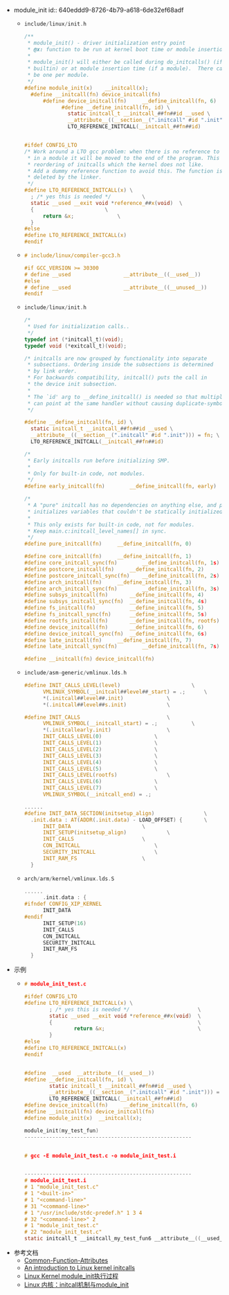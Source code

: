 - module_init
  id:: 640eddd9-8726-4b79-a618-6de32ef68adf
	- ```c
	  include/linux/init.h
	  
	  /**
	   * module_init() - driver initialization entry point
	   * @x: function to be run at kernel boot time or module insertion
	   * 
	   * module_init() will either be called during do_initcalls() (if
	   * builtin) or at module insertion time (if a module).  There can only
	   * be one per module.
	   */
	  #define module_init(x)	__initcall(x);
	  	#define __initcall(fn) device_initcall(fn)
	      	#define device_initcall(fn)		__define_initcall(fn, 6)
	        	  #define __define_initcall(fn, id) \
	  				static initcall_t __initcall_##fn##id __used \
	  				__attribute__((__section__(".initcall" #id ".init"))) = fn; \
	  				LTO_REFERENCE_INITCALL(__initcall_##fn##id)
	  
	  
	  #ifdef CONFIG_LTO
	  /* Work around a LTO gcc problem: when there is no reference to a variable
	   * in a module it will be moved to the end of the program. This causes
	   * reordering of initcalls which the kernel does not like.
	   * Add a dummy reference function to avoid this. The function is
	   * deleted by the linker.
	   */
	  #define LTO_REFERENCE_INITCALL(x) \
	  	; /* yes this is needed */			\
	  	static __used __exit void *reference_##x(void)	\
	  	{						\
	  		return &x;				\
	  	}
	  #else
	  #define LTO_REFERENCE_INITCALL(x)
	  #endif
	  ```
	- ```c
	  # include/linux/compiler-gcc3.h
	  
	  #if GCC_VERSION >= 30300
	  # define __used                 __attribute__((__used__))
	  #else
	  # define __used                 __attribute__((__unused__))
	  #endif
	  
	  ```
	- ```c
	  include/linux/init.h
	  
	  /*
	   * Used for initialization calls..
	   */
	  typedef int (*initcall_t)(void);
	  typedef void (*exitcall_t)(void);
	  
	  /* initcalls are now grouped by functionality into separate 
	   * subsections. Ordering inside the subsections is determined
	   * by link order. 
	   * For backwards compatibility, initcall() puts the call in 
	   * the device init subsection.
	   *
	   * The `id' arg to __define_initcall() is needed so that multiple initcalls
	   * can point at the same handler without causing duplicate-symbol build errors.
	   */
	  
	  #define __define_initcall(fn, id) \
	  	static initcall_t __initcall_##fn##id __used \
	  	__attribute__((__section__(".initcall" #id ".init"))) = fn; \
	  	LTO_REFERENCE_INITCALL(__initcall_##fn##id)
	  
	  /*
	   * Early initcalls run before initializing SMP.
	   *
	   * Only for built-in code, not modules.
	   */
	  #define early_initcall(fn)		__define_initcall(fn, early)
	  
	  /*
	   * A "pure" initcall has no dependencies on anything else, and purely
	   * initializes variables that couldn't be statically initialized.
	   *
	   * This only exists for built-in code, not for modules.
	   * Keep main.c:initcall_level_names[] in sync.
	   */
	  #define pure_initcall(fn)		__define_initcall(fn, 0)
	  
	  #define core_initcall(fn)		__define_initcall(fn, 1)
	  #define core_initcall_sync(fn)		__define_initcall(fn, 1s)
	  #define postcore_initcall(fn)		__define_initcall(fn, 2)
	  #define postcore_initcall_sync(fn)	__define_initcall(fn, 2s)
	  #define arch_initcall(fn)		__define_initcall(fn, 3)
	  #define arch_initcall_sync(fn)		__define_initcall(fn, 3s)
	  #define subsys_initcall(fn)		__define_initcall(fn, 4)
	  #define subsys_initcall_sync(fn)	__define_initcall(fn, 4s)
	  #define fs_initcall(fn)			__define_initcall(fn, 5)
	  #define fs_initcall_sync(fn)		__define_initcall(fn, 5s)
	  #define rootfs_initcall(fn)		__define_initcall(fn, rootfs)
	  #define device_initcall(fn)		__define_initcall(fn, 6)
	  #define device_initcall_sync(fn)	__define_initcall(fn, 6s)
	  #define late_initcall(fn)		__define_initcall(fn, 7)
	  #define late_initcall_sync(fn)		__define_initcall(fn, 7s)
	  
	  #define __initcall(fn) device_initcall(fn)
	  ```
	- ```c
	  include/asm-generic/vmlinux.lds.h
	  
	  #define INIT_CALLS_LEVEL(level)						\
	  		VMLINUX_SYMBOL(__initcall##level##_start) = .;		\
	  		*(.initcall##level##.init)				\
	  		*(.initcall##level##s.init)				\
	  
	  #define INIT_CALLS							\
	  		VMLINUX_SYMBOL(__initcall_start) = .;			\
	  		*(.initcallearly.init)					\
	  		INIT_CALLS_LEVEL(0)					\
	  		INIT_CALLS_LEVEL(1)					\
	  		INIT_CALLS_LEVEL(2)					\
	  		INIT_CALLS_LEVEL(3)					\
	  		INIT_CALLS_LEVEL(4)					\
	  		INIT_CALLS_LEVEL(5)					\
	  		INIT_CALLS_LEVEL(rootfs)				\
	  		INIT_CALLS_LEVEL(6)					\
	  		INIT_CALLS_LEVEL(7)					\
	  		VMLINUX_SYMBOL(__initcall_end) = .;
	  
	  ......
	  #define INIT_DATA_SECTION(initsetup_align)				\
	  	.init.data : AT(ADDR(.init.data) - LOAD_OFFSET) {		\
	  		INIT_DATA						\
	  		INIT_SETUP(initsetup_align)				\
	  		INIT_CALLS						\
	  		CON_INITCALL						\
	  		SECURITY_INITCALL					\
	  		INIT_RAM_FS						\
	  	}
	  ```
	- ```c
	  arch/arm/kernel/vmlinux.lds.S
	  
	  ......
	    	.init.data : {
	  #ifndef CONFIG_XIP_KERNEL
	  		INIT_DATA
	  #endif
	  		INIT_SETUP(16)
	  		INIT_CALLS
	  		CON_INITCALL
	  		SECURITY_INITCALL
	  		INIT_RAM_FS
	  	}
	  ```
- 示例
	- ```c
	  # module_init_test.c
	  
	  #ifdef CONFIG_LTO
	  #define LTO_REFERENCE_INITCALL(x) \
	          ; /* yes this is needed */                      \
	          static __used __exit void *reference_##x(void)  \
	          {                                               \
	                  return &x;                              \
	          }
	  #else
	  #define LTO_REFERENCE_INITCALL(x)
	  #endif
	  
	  
	  #define  __used  __attribute__((__used__))
	  #define __define_initcall(fn, id) \
	          static initcall_t __initcall_##fn##id __used \
	          __attribute__((__section__(".initcall" #id ".init"))) = fn; \
	          LTO_REFERENCE_INITCALL(__initcall_##fn##id)
	  #define device_initcall(fn)     __define_initcall(fn, 6)
	  #define __initcall(fn) device_initcall(fn)
	  #define module_init(x)  __initcall(x);
	  
	  module_init(my_test_fun)
	  ------------------------------------------------------
	  
	  
	  # gcc -E module_init_test.c -o module_init_test.i
	  
	  
	  ------------------------------------------------------
	  # module_init_test.i
	  # 1 "module_init_test.c"
	  # 1 "<built-in>"
	  # 1 "<command-line>"
	  # 31 "<command-line>"
	  # 1 "/usr/include/stdc-predef.h" 1 3 4
	  # 32 "<command-line>" 2
	  # 1 "module_init_test.c"
	  # 22 "module_init_test.c"
	  static initcall_t __initcall_my_test_fun6 __attribute__((__used__)) __attribute__((__section__(".initcall" "6" ".init"))) = my_test_fun; ;
	  ```
- 参考文档
	- [Common-Function-Attributes](https://gcc.gnu.org/onlinedocs/gcc/Common-Function-Attributes.html#Common-Function-Attributes)
	- [An introduction to Linux kernel initcalls](https://www.collabora.com/news-and-blog/blog/2020/07/14/introduction-to-linux-kernel-initcalls/)
	- [Linux Kernel module_init执行过程](https://www.cnblogs.com/qiynet/p/15398731.html)
	- [Linux 内核：initcall机制与module_init](https://www.cnblogs.com/schips/p/linux_kernel_initcall_and_module_init.html)